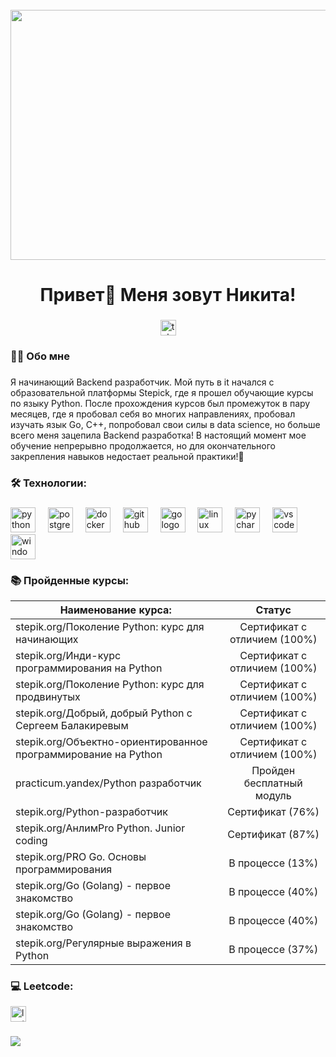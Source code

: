 <br clear="both">

<div align="center">
  <img height="400" width="600" src="https://raw.githubusercontent.com/abhisheknaiidu/abhisheknaiidu/master/code.gif"  />
</div>

###

<h1 align="center">Привет👋 Меня зовут Никита!</h1>

###

<div align="center">
  <a href="https://t.me/nikell26171" target="_blank">
    <img src="https://img.shields.io/static/v1?message=Telegram&logo=telegram&label=&color=2CA5E0&logoColor=white&labelColor=&style=for-the-badge" height="25" alt="telegram logo"  />
  </a>
</div>

###

<h3 align="left">👩‍💻  Обо мне</h3>

###

<p align="left">Я начинающий Backend разработчик. Мой путь в it начался с образовательной платформы Stepick, где я прошел обучающие курсы по языку Python. После прохождения курсов был промежуток в пару месяцев, где я пробовал себя во многих направлениях, пробовал изучать язык Go, C++, попробовал свои силы в data science, но больше всего меня зацепила Backend разработка! В настоящий момент мое обучение непрерывно продолжается, но для окончательного закрепления навыков недостает реальной практики!🔭<br></p>


###

<h3 align="left">🛠 Технологии:</h3>

###

<div align="left">
  <img src="https://skillicons.dev/icons?i=py" height="40" alt="python logo"  />
  <img width="12" />
  <img src="https://skillicons.dev/icons?i=postgres" height="40" alt="postgresql logo"  />
  <img width="12" />
  <img src="https://skillicons.dev/icons?i=docker" height="40" alt="docker logo"  />
  <img width="12" />
  <img src="https://skillicons.dev/icons?i=github" height="40" alt="github logo"  />
  <img width="12" />
  <img src="https://skillicons.dev/icons?i=go" height="40" alt="go logo"  />
  <img width="12" />
  <img src="https://skillicons.dev/icons?i=linux" height="40" alt="linux logo"  />
  <img width="12" />
  <img src="https://skillicons.dev/icons?i=pycharm" height="40" alt="pycharm logo"  />
  <img width="12" />
  <img src="https://skillicons.dev/icons?i=vscode" height="40" alt="vscode logo"  />
  <img width="12" />
  <img src="https://skillicons.dev/icons?i=windows" height="40" alt="windows logo"  />
  
</div>

### 

<h3 align="left">📚 Пройденные курсы:</h3>

| Наименование курса:                                             | Статус                       |
| ----------------------------------------------------------------|:----------------------------:|
| stepik.org/Поколение Python: курс для начинающих                | Сертификат с отличием (100%) |
| stepik.org/Инди-курс программирования на Python                 | Сертификат с отличием (100%) |
| stepik.org/Поколение Python: курс для продвинутых               | Сертификат с отличием (100%) |
| stepik.org/Добрый, добрый Python с Сергеем Балакиревым          | Сертификат с отличием (100%) |
| stepik.org/Объектно-ориентированное программирование на Python  | Сертификат с отличием (100%) |
| practicum.yandex/Python разработчик                             | Пройден бесплатный модуль    |
| stepik.org/Python-разработчик                                   | Сертификат            (76%)  |
| stepik.org/АнлимPro Python. Junior coding                       | Сертификат            (87%)  |
| stepik.org/PRO Go. Основы программирования                      | В процессе            (13%)  |
| stepik.org/Go (Golang) - первое знакомство                      | В процессе            (40%)  |
| stepik.org/Go (Golang) - первое знакомство                      | В процессе            (40%)  |
| stepik.org/Регулярные выражения в Python                        | В процессе            (37%)  |

### 

</div>
<h3 align="left">💻 Leetcode:</h3>
  <a href="https://leetcode.com/nikitanikell567593" target="_blank">
    <img src="https://github.com/blackcater/blackcater/raw/main/images/social-leetcode.svg" height="25" alt="leetcode logo"  />
  </a>
</div>

###

<a href="https://github.com/NikitaNikell" alt="https://github.com/NikitaNikell"><img src="https://img.shields.io/static/v1?style=for-the-badge&label=CREATED%20BY&message=NikitaNikell&color=000000"></a>

###

<!--
**NikitaNikell/NikitaNikell** is a ✨ _special_ ✨ repository because its `README.md` (this file) appears on your GitHub profile.

Here are some ideas to get you started:

- 🔭 I’m currently working on ...
- 🌱 I’m currently learning ...
- 👯 I’m looking to collaborate on ...
- 🤔 I’m looking for help with ...
- 💬 Ask me about ...
- 📫 How to reach me: ...
- 😄 Pronouns: ...
- ⚡ Fun fact: ...
-->
